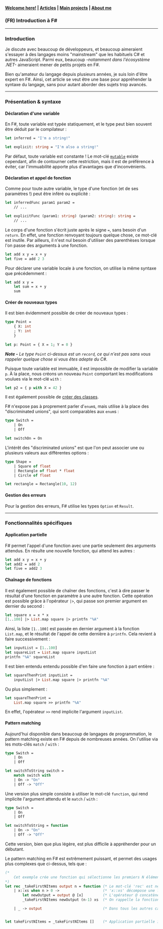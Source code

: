 #### [Welcome here!](https://vpenando.github.io) | [Articles](https://vpenando.github.io/articles.html) | [Main projects](https://vpenando.github.io/projects.html) | [About me](https://vpenando.github.io/about.html)

### (FR) Introduction à F#

---

### Introduction

Je discute avec beaucoup de développeurs, et beaucoup aimeraient s'essayer à des langages moins "mainstream" que les habituels C# et autres JavaScript.
Parmi eux, beaucoup *-notamment dans l'écosystème .NET-* aimeraient mener de petits projets en F#.

Bien qu'amateur du langage depuis plusieurs années, je suis loin d'être expert en F#.
Ainsi, cet article se veut être une base pour appréhender la syntaxe du langage, sans pour autant aborder des sujets trop avancés.

---

### Présentation & syntaxe

#### Déclaration d'une variable

En F#, toute variable est typée statiquement, et le type peut bien souvent être déduit par le compilateur :
```ocaml
let inferred = "I'm a string!"

let explicit: string = "I'm also a string!"
```
Par défaut, toute variable est constante !
Le mot-clé [`mutable`](https://learn.microsoft.com/en-us/dotnet/fsharp/language-reference/values/#mutable-variables) existe cependant, afin de contourner cette restriction, mais il est de préférence à éviter, car l'immuabilité apporte plus d'avantages que d'inconvénients.

#### Déclaration et appel de fonction

Comme pour toute autre variable, le type d'une fonction (et de ses paramètres !) peut être inféré ou explicité :
```ocaml
let inferredFunc param1 param2 =
    // ...

let explicitFunc (param1: string) (param2: string): string =
    // ...
```

Le corps d'une fonction s'écrit juste après le signe `=`, sans besoin d'un `return`.
En effet, une fonction renvoyant toujours quelque chose, ce mot-clé est inutile.
Par ailleurs, il n'est nul besoin d'utiliser des parenthèses lorsque l'on passe des arguments à une fonction.
```ocaml
let add x y = x + y
let five = add 2 3
```
Pour déclarer une variable locale à une fonction, on utilise la même syntaxe que précédemment :
```ocaml
let add x y =
    let sum = x + y
    sum
```

#### Créer de nouveaux types

Il est bien évidemment possible de créer de nouveaux types :
```ocaml
type Point =
    { X: int
    ; Y: int
    }
    
let p: Point = { X = 1; Y = 0 }
```
***Note -** Le type `Point` ci-dessus est un `record`, ce qui n'est pas sans vous rappeler quelque chose si vous êtes adepte du C#.*

Puisque toute variable est immuable, il est impossible de modifier la variable `p`.
À la place, nous créons un nouveau `Point` comportant les modifications voulues via le mot-clé `with` :
```ocaml
let p2 = { p with X = 42 }
```
Il est également possible de [créer des classes](https://learn.microsoft.com/en-us/dotnet/fsharp/language-reference/classes).

F# n'expose pas à proprement parler d'`enum`s, mais utilise à la place des "discriminated unions", qui sont comparables aux `enum`s :
```ocaml
type Switch =
    | On
    | Off

let switchOn = On
```
L'intérêt des "discriminated unions" est que l'on peut associer une ou plusieurs valeurs aux différentes options :
```ocaml
type Shape =
    | Square of float
    | Rectangle of float * float
    | Circle of float

let rectangle = Rectangle(10, 12)
```

#### Gestion des erreurs

Pour la gestion des erreurs, F# utilise les types `Option` et `Result`.

---

### Fonctionnalités spécifiques

#### Application partielle

F# permet l'appel d'une fonction avec une partie seulement des arguments attendus.
En résulte une nouvelle fonction, qui attend les autres :
```ocaml
let add x y = x + y
let add2 = add 2
let five = add2 3
```

#### Chaînage de fonctions

Il est également possible de chaîner des fonctions, c'est à dire passer le résultat d'une fonction en paramètre à une autre fonction.
Cette opération est possible grâce à l'opérateur `|>`, qui passe son premier argument en dernier du second :
```ocaml
let square x = x * x
[1..100] |> List.map square |> printfn "%A"
```
Ainsi, la liste `[1..100]` est passée en dernier argument à la fonction `List.map`, et le résultat de l'appel de cette dernière à `printfn`.
Cela revient à faire successivement :
```ocaml
let inputList = [1..100]
let squareList = List.map square inputList
printfn "%A" squareList
```
Il est bien entendu entendu possible d'en faire une fonction à part entière :
```ocaml
let squareThenPrint inputList =
    inputList |> List.map square |> printfn "%A"
```
Ou plus simplement :
```ocaml
let squareThenPrint =
    List.map square >> printfn "%A"
```
En effet, l'opérateur `>>` rend implicite l'argument `inputList`.

#### Pattern matching

Aujourd'hui disponible dans beaucoup de langages de programmation, le pattern matching existe en F# depuis de nombreuses années.
On l'utilise via les mots-clés `match` / `with` :
```ocaml
type Switch =
    | On
    | Off

let switchToString switch =
    match switch with
    | On -> "On"
    | Off -> "Off"
```
Une version plus simple consiste à utiliser le mot-clé `function`, qui rend implicite l'argument attendu et le `match` / `with` :
```ocaml
type Switch =
    | On
    | Off

let switchToString = function
    | On -> "On"
    | Off -> "Off"
```
Cette version, bien que plus légère, est plus difficile à appréhender pour un débutant.

Le pattern matching en F# est extrêmement puissant, et permet des usages plus complexes que ci-dessus, tels que :
```ocaml
(*
    Cet exemple crée une fonction qui sélectionne les premiers N éléments d'une liste.
*)
let rec _takeFirstNItems output n = function (* Le mot-clé 'rec' est nécessaire si la fonction est récursive *)
    | x::xs when n > 0 ->                    (* 'x::xs' décompose une liste en 'x', son premier élément, et 'xs', le reste *)
        let newOutput = output @ [x]         (* L'opérateur @ concatène deux listes *)
        _takeFirstNItems newOutput (n-1) xs  (* On rappelle la fonction avec les éléments restants et n-1 *)

    | _ -> output                            (* Dans tous les autres cas (liste liste vide ou n == 0), on renvoie 'output' *)


let takeFirstNItems = _takeFirstNItems []    (* Application partielle ici ! *)
```
